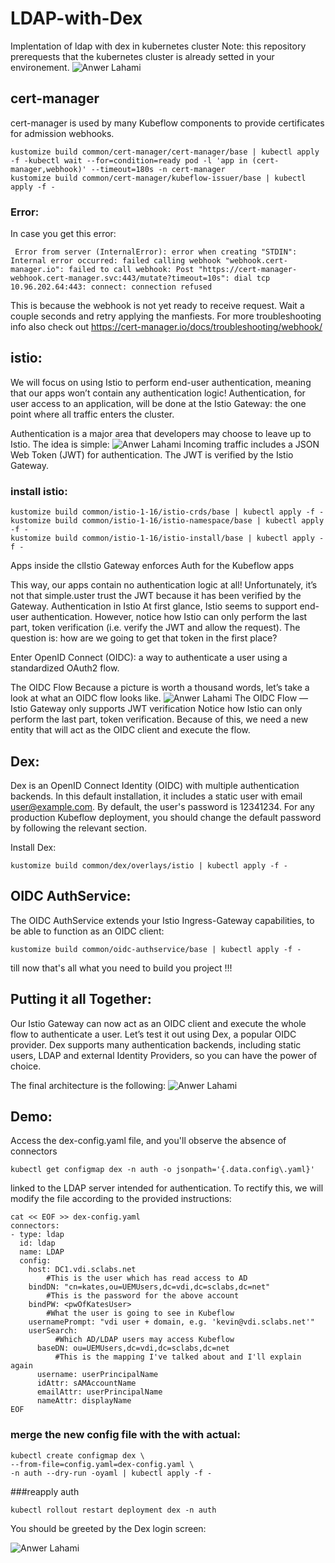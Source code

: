 # LDAP-with-Dex
Implentation of ldap with dex in kubernetes cluster
Note: this repository prerequests that the kubernetes cluster is already setted in your environement.
![Anwer Lahami](https://www.arrikto.com/wp-content/uploads/2019/07/istio-dex-authentication.png)
## cert-manager
cert-manager is used by many Kubeflow components to provide certificates for admission webhooks.
```
kustomize build common/cert-manager/cert-manager/base | kubectl apply -f -kubectl wait --for=condition=ready pod -l 'app in (cert-manager,webhook)' --timeout=180s -n cert-manager
kustomize build common/cert-manager/kubeflow-issuer/base | kubectl apply -f -
 ```
### Error:
In case you get this error:
```
 Error from server (InternalError): error when creating "STDIN": Internal error occurred: failed calling webhook "webhook.cert-manager.io": failed to call webhook: Post "https://cert-manager-webhook.cert-manager.svc:443/mutate?timeout=10s": dial tcp 10.96.202.64:443: connect: connection refused 
```
This is because the webhook is not yet ready to receive request. Wait a couple seconds and retry applying the manfiests.
For more troubleshooting info also check out https://cert-manager.io/docs/troubleshooting/webhook/
##  istio:
We will focus on using Istio to perform end-user authentication, meaning that our apps won’t contain any authentication logic!
Authentication, for user access to an application, will be done at the Istio Gateway: the one point where all traffic enters the cluster.

Authentication is a major area that developers may choose to leave up to Istio. The idea is simple:
![Anwer Lahami](https://www.arrikto.com/wp-content/uploads/2019/07/Istio_Gateway_Overview-1024x755.jpg)
Incoming traffic includes a JSON Web Token (JWT) for authentication.
The JWT is verified by the Istio Gateway.
### install istio:
```
kustomize build common/istio-1-16/istio-crds/base | kubectl apply -f -
kustomize build common/istio-1-16/istio-namespace/base | kubectl apply -f -
kustomize build common/istio-1-16/istio-install/base | kubectl apply -f -
```
Apps inside the clIstio Gateway enforces Auth for the Kubeflow apps

This way, our apps contain no authentication logic at all!
Unfortunately, it’s not that simple.uster trust the JWT because it has been verified by the Gateway.
Authentication in Istio
At first glance, Istio seems to support end-user authentication.
However, notice how Istio can only perform the last part, token verification (i.e. verify the JWT and allow the request).
The question is: how are we going to get that token in the first place?

Enter OpenID Connect (OIDC): a way to authenticate a user using a standardized OAuth2 flow.

The OIDC Flow
Because a picture is worth a thousand words, let’s take a look at what an OIDC flow looks like.
![Anwer Lahami](https://www.arrikto.com/wp-content/uploads/2020/09/OIDC_Flow-.png)
The OIDC Flow — Istio Gateway only supports JWT verification
Notice how Istio can only perform the last part, token verification.
Because of this, we need a new entity that will act as the OIDC client and execute the flow.

## Dex:
Dex is an OpenID Connect Identity (OIDC) with multiple authentication backends. In this default installation, it includes a static user with email user@example.com. By default, the user's password is 12341234. For any production Kubeflow deployment, you should change the default password by following the relevant section.

Install Dex:
```
kustomize build common/dex/overlays/istio | kubectl apply -f -
```
## OIDC AuthService:
The OIDC AuthService extends your Istio Ingress-Gateway capabilities, to be able to function as an OIDC client:
```
kustomize build common/oidc-authservice/base | kubectl apply -f -
```
till now that's all what you need to build you project !!!
## Putting it all Together:
Our Istio Gateway can now act as an OIDC client and execute the whole flow to authenticate a user.
Let’s test it out using Dex, a popular OIDC provider.
Dex supports many authentication backends, including static users, LDAP and external Identity Providers, so you can have the power of choice.

The final architecture is the following:
![Anwer Lahami](https://www.arrikto.com/wp-content/uploads/2020/09/Istio-Gateway-auth.jpg)

## Demo:
Access the dex-config.yaml file, and you'll observe the absence of connectors 
```
kubectl get configmap dex -n auth -o jsonpath='{.data.config\.yaml}'
```
linked to the LDAP server intended for authentication. To rectify this, we will modify the file according to the provided instructions:
```
cat << EOF >> dex-config.yaml
connectors:
- type: ldap
  id: ldap
  name: LDAP
  config:
    host: DC1.vdi.sclabs.net
        #This is the user which has read access to AD
    bindDN: "cn=kates,ou=UEMUsers,dc=vdi,dc=sclabs,dc=net"
        #This is the password for the above account
    bindPW: <pwOfKatesUser>
        #What the user is going to see in Kubeflow
    usernamePrompt: "vdi user + domain, e.g. 'kevin@vdi.sclabs.net'"
    userSearch:
          #Which AD/LDAP users may access Kubeflow
      baseDN: ou=UEMUsers,dc=vdi,dc=sclabs,dc=net
          #This is the mapping I've talked about and I'll explain again
      username: userPrincipalName
      idAttr: sAMAccountName
      emailAttr: userPrincipalName
      nameAttr: displayName
EOF
```
### merge the new config file with the  with actual: 
```
kubectl create configmap dex \
--from-file=config.yaml=dex-config.yaml \
-n auth --dry-run -oyaml | kubectl apply -f -
```
###reapply auth
```
kubectl rollout restart deployment dex -n auth
```
You should be greeted by the Dex login screen:

![Anwer Lahami](https://miro.medium.com/max/605/1*glFuBc_JrV063KqGnclvYA.png)
